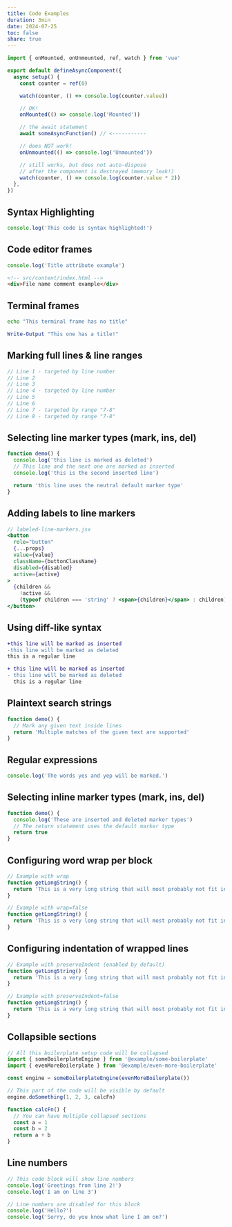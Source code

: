 ```yaml
---
title: Code Examples
duration: 3min
date: 2024-07-25
toc: false
share: true
---
```


```ts
import { onMounted, onUnmounted, ref, watch } from 'vue'

export default defineAsyncComponent({
  async setup() {
    const counter = ref(0)

    watch(counter, () => console.log(counter.value))

    // OK!
    onMounted(() => console.log('Mounted'))

    // the await statement
    await someAsyncFunction() // <-----------

    // does NOT work!
    onUnmounted(() => console.log('Unmounted'))

    // still works, but does not auto-dispose
    // after the component is destroyed (memory leak!)
    watch(counter, () => console.log(counter.value * 2))
  },
})
```

## Syntax Highlighting

```js
console.log('This code is syntax highlighted!')
```

## Code editor frames

```js title="my-test-file.js"
console.log('Title attribute example')
```

```html
<!-- src/content/index.html -->
<div>File name comment example</div>
```

## Terminal frames

```bash
echo "This terminal frame has no title"
```

```powershell title="PowerShell terminal example"
Write-Output "This one has a title!"
```

## Marking full lines & line ranges

```js {1, 4, 7-8}
// Line 1 - targeted by line number
// Line 2
// Line 3
// Line 4 - targeted by line number
// Line 5
// Line 6
// Line 7 - targeted by range "7-8"
// Line 8 - targeted by range "7-8"
```

## Selecting line marker types (mark, ins, del)

```js title="line-markers.js" del={2} ins={3-4} {6}
function demo() {
  console.log('this line is marked as deleted')
  // This line and the next one are marked as inserted
  console.log('this is the second inserted line')

  return 'this line uses the neutral default marker type'
}
```

## Adding labels to line markers

```jsx {"1":5} del={"2":7-8} ins={"3":10-12}
// labeled-line-markers.jsx
<button
  role="button"
  {...props}
  value={value}
  className={buttonClassName}
  disabled={disabled}
  active={active}
>
  {children &&
    !active &&
    (typeof children === 'string' ? <span>{children}</span> : children)}
</button>
```

## Using diff-like syntax

```diff
+this line will be marked as inserted
-this line will be marked as deleted
this is a regular line
```

```diff
+ this line will be marked as inserted
- this line will be marked as deleted
  this is a regular line
```

## Plaintext search strings

```js "given text"
function demo() {
  // Mark any given text inside lines
  return 'Multiple matches of the given text are supported'
}
```

## Regular expressions

```ts /ye[sp]/
console.log('The words yes and yep will be marked.')
```

## Selecting inline marker types (mark, ins, del)

```js "return true;" ins="inserted" del="deleted"
function demo() {
  console.log('These are inserted and deleted marker types')
  // The return statement uses the default marker type
  return true
}
```

## Configuring word wrap per block

```js wrap
// Example with wrap
function getLongString() {
  return 'This is a very long string that will most probably not fit into the available space unless the container is extremely wide'
}
```

```js wrap=false
// Example with wrap=false
function getLongString() {
  return 'This is a very long string that will most probably not fit into the available space unless the container is extremely wide'
}
```

## Configuring indentation of wrapped lines

```js wrap preserveIndent
// Example with preserveIndent (enabled by default)
function getLongString() {
  return 'This is a very long string that will most probably not fit into the available space unless the container is extremely wide'
}
```

```js wrap preserveIndent=false
// Example with preserveIndent=false
function getLongString() {
  return 'This is a very long string that will most probably not fit into the available space unless the container is extremely wide'
}
```

## Collapsible sections

```js collapse={1-5, 12-14}
// All this boilerplate setup code will be collapsed
import { someBoilerplateEngine } from '@example/some-boilerplate'
import { evenMoreBoilerplate } from '@example/even-more-boilerplate'

const engine = someBoilerplateEngine(evenMoreBoilerplate())

// This part of the code will be visible by default
engine.doSomething(1, 2, 3, calcFn)

function calcFn() {
  // You can have multiple collapsed sections
  const a = 1
  const b = 2
  return a + b
}
```

## Line numbers

```js showLineNumbers
// This code block will show line numbers
console.log('Greetings from line 2!')
console.log('I am on line 3')
```

```js showLineNumbers=false
// Line numbers are disabled for this block
console.log('Hello?')
console.log('Sorry, do you know what line I am on?')
```
